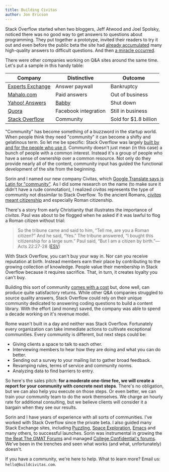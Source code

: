 ```yaml
---
title: Building Civitas
author: Jon Ericson
---
```


Stack Overflow started when two bloggers, Jeff Atwood and Joel
Spolsky, noticed there was no good way to get answers to questions
about programming. They put together a prototype, invited their
readers to try it out and even before the public beta the site had
[already
accumulated](https://web.archive.org/web/20080915103343/http://stackoverflow.com/)
many high-quality answers to difficult questions. And then [a miracle
occurred](https://stackoverflow.blog/2008/09/15/then-a-miracle-occurs-public-beta/).

There were other companies working on Q&amp;A sites around the same
time. Let's put a sample in this handy table:

Company | Distinctive | Outcome
------- | ----------- | -------
[Experts Exchange](https://en.wikipedia.org/wiki/Experts_Exchange) | Answer paywall | Bankruptcy
[Mahalo.com](https://en.wikipedia.org/wiki/Mahalo.com) | Paid answers | Out of business
[Yahoo! Answers](https://en.wikipedia.org/wiki/Yahoo!_Answers) | [Babby](https://knowyourmeme.com/memes/how-is-babby-formed) | Shut down
[Quora](https://en.wikipedia.org/wiki/Quora) | Facebook integration | Still in business
[Stack Overflow](https://en.wikipedia.org/wiki/Stack_Overflow) | Community | Sold for $1.8 billion

"Community" has become something of a buzzword in the startup
world. When people think they need "community" it can become a shifty
and gelatinous term. So let me be specific: Stack Overflow was largely
[built by and for the people who use
it](https://www.joelonsoftware.com/2008/09/15/stack-overflow-launches/). Community
doesn't just mean (in this case) a bunch of people with a common
interest. Instead it's a group of people who have a sense of ownership
over a common resource. Not only do they provide nearly all of the
content, community input has guided the functional development of the
site from the beginning.

Sorin and I named our new company Civitas, which [Google Translate
says is Latin for
"community"](https://translate.google.com/?sl=auto&tl=la&text=community%0A&op=translate). As
I did some research on the name (to make sure it didn't have a rude
connotation), I realized _civitas_ represents the type of community
not dissimilar to Stack Overflow. To the ancient Romans,
[_civitas_ meant citizenship](https://en.wikipedia.org/wiki/Civitas)
and especially Roman citizenship. 

There's a story from early Christianity that illustrates the importance
of _civitas_. Paul was about to be flogged when he asked if it was
lawful to flog a Roman citizen without trial:

> So the tribune came and said to him, “Tell me, are you a Roman
> citizen?” And he said, “Yes.” The tribune answered, “I bought
> this citizenship for a large sum.” Paul said, “But I am a citizen by
> birth.”&mdash;Acts 22:27-28 ([ESV](https://www.esv.org/Acts+22/))

With Stack Overflow, you can't buy your way in. Nor can you receive
reputation at birth. Instead members earn their place by contributing
to the growing collection of knowledge. People value their membership
in Stack Overflow because it requires sacrifice. That, in turn, it
creates loyalty you can't buy.

Building this sort of community [comes with a
cost](https://jlericson.com/2021/03/23/2021_CMX_report.html) but, done
well, can produce quite satisfactory returns. While other Q&amp;A
companies struggled to source quality answers, Stack Overflow could
rely on their unique community dedicated to answering coding questions
to build a content library. With the effort (and money) saved, the
company was able to spend a decade working on it's revenue model. 

Rome wasn't built in a day and neither was Stack Overflow. Fortunately
every organization can take immediate actions to cultivate exceptional
communities. Every community is different, but next steps could be:

* Giving clients a space to talk to each other.
* Interviewing members to hear how they are doing and what you can do better.
* Sending out a survey to your mailing list to gather broad feedback.
* Revamping rules, terms of service and community norms.
* Analyzing data to find barriers to entry.

So here's the sales pitch: **for a moderate one-time fee, we will
create a report for your community with concrete next steps**. There's
no obligation, but we can also help you execute on those steps. Or even
better, we can train your community team to do the work themselves. We
charge an hourly rate for additional consulting, but we believe
clients will consider it a bargain when they see our results.

Sorin and I have years of experience with all sorts of
communities. I've worked with Stack Overflow since the private beta. I
also guided many Stack Exchange sites, including
[Puzzling](https://puzzling.stackexchange.com/), [Space
Exploration](https://space.stackexchange.com/),
[Emacs](https://emacs.stackexchange.com/users/2/jon-ericson) and many
others, to successful launches. Sorin was instrumental in growing the [the Beat The GMAT
Forums](https://www.beatthegmat.com/forums) and managed [College
Confidential's forums](https://www.collegeconfidential.com/). We've
been in the trenches and seen what works (and what, unfortunately)
doesn't.

If you have a community, we're here to help. What to learn more? Email
us: `hello@buildcivitas.com`.

<!--
"Community" has become something of a buzzword in the startup
world. I've talked with people who are hiring community managers or
beginning to engage with online communities. The pandemic accelerated
the trend, of course. It's an exciting time to be in this new and
growing field.

It's also a delicate time. Trends come and go on a whim so nothing
says "community" will still be important and desirable in coming
years. Which would be fine if this sort of engagement were just a
flash in the pan. It's not. It's at least as old as civilization
itself. We're just learning to apply the concept of community to
modern technology.

Sorin and I decided to name our online community consulting business
"Civitas" after the ancient Roman term for citizenship. We believe
giving people a sense of belonging is one of the best investments an
organization can make. If it was powerful enough to propel a
city-state into a vast empire, imagine what community can do for you!

Maybe that sounds too grandiose. 
-->
<!--Sorin and I decided to start a consulting business after watching
organizations struggle to effectively engage with online
communities. This shouldn't be a surprise! Companies specialize in
their main line of business and community management is a fairly new
field. Unfortunately learning to interact with an online community
often involves missteps and lost opportunities.

For instance, a company might try to drum up business by posting on
forums. That can result in a high return on investment if other
members of the forum become fans and promote your product or service
on your behalf. The strategy is sometimes called [community
marketing](https://en.wikipedia.org/wiki/Community_marketing) and it's
incredibly effective. Or rather, it can be if done right.

Probably the easiest (and least harmful) to go wrong is pulling a
["How do you do, fellow
kids?"](https://www.theverge.com/2017/7/13/15966094/30-rock-buscemi-how-do-you-do-fellow-kids-meme-kill-it-please). Trying
to fit in, when you really don't, comes off as mockable. As long as
you've brought your sense of humor, you should be fine.

Unfortunately, people compound their problems by going for the hard
sell. A math tutor might step up to help solve a homework problem, but
stop short of a complete answer with a link to their website. No they
shouldn't give their services away for free, but think about what
other people see. Instead of giving freely to the community, they've
proven they care more about making a buck than making a difference. A
better approach is to solve the entire homework problem (make a
difference) and only occasionally offer tutoring services.

That's just one example of how we can diagnose and help fix problems
in a community strategy. Sorin and I have decades of experience
working with online communities. We can help build a strategy for
working with communities and train others to implement it.
-->
